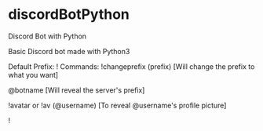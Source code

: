 # discordBotPython
 Discord Bot with Python

Basic Discord bot made with Python3

Default Prefix: !
Commands:
!changeprefix (prefix) [Will change the prefix to what you want]

@botname [Will reveal the server's prefix]

!avatar or !av (@username) [To reveal @username's profile picture]

!
